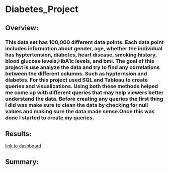 # Diabetes_Project
## Overview:
### This data set has 100,000 different data points. Each data point includes information about gender, age, whether the individual has hyptertension, diabetes, heart disease, smoking history, blood glucose levels,HbA1c levels, and bmi. The goal of this project is use analyze the data and try to find any correlations between the different columns. Such as hypternsion and diabetes. For this project used SQL and Tableau to create queries and visualizations. Using both these methods helped me come up with different queries that may help viewers better understand the data. Before creating any queries the first thing I did was make sure to clean the data by checking for null values and making sure the data made sense.Once this was done I started to create my queries.
## Results:
[link to dashboard](https://public.tableau.com/views/DiabetesProject_16848006951360/DiabetesStory?:language=en-US&:display_count=n&:origin=viz_share_link)
## Summary:

